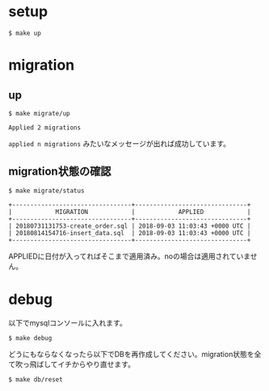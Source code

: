 # setup

```
$ make up
```

# migration

## up

```
$ make migrate/up

Applied 2 migrations
```

`applied n migrations` みたいなメッセージが出れば成功しています。

## migration状態の確認

```
$ make migrate/status

+---------------------------------+-------------------------------+
|            MIGRATION            |            APPLIED            |
+---------------------------------+-------------------------------+
| 20180731131753-create_order.sql | 2018-09-03 11:03:43 +0000 UTC |
| 20180814154716-insert_data.sql  | 2018-09-03 11:03:43 +0000 UTC |
+---------------------------------+-------------------------------+
```

APPLIEDに日付が入ってればそこまで適用済み。noの場合は適用されていません。

# debug

以下でmysqlコンソールに入れます。
```
$ make debug
```

どうにもならなくなったら以下でDBを再作成してください。migration状態を全て吹っ飛ばしてイチからやり直せます。
```
$ make db/reset
```
